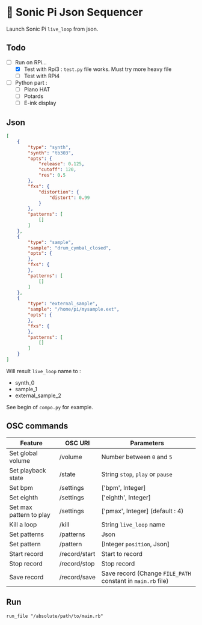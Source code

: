 # :musical_keyboard: Sonic Pi Json Sequencer

Launch Sonic Pi `live_loop` from json.

## Todo

- [ ] Run on RPi...
    - [x] Test with Rpi3 : `test.py` file works. Must try more heavy file
    - [ ] Test with RPi4
- [ ] Python part :
    - [ ] Piano HAT
    - [ ] Potards
    - [ ] E-ink display

## Json

```json
[
    {
        "type": "synth",
        "synth": "tb303",
        "opts": {
            "release": 0.125,
            "cutoff": 120,
            "res": 0.5
        },
        "fxs": {
            "distortion": {
                "distort": 0.99
            }
        },
        "patterns": [
            []
        ]
    },
    {
        "type": "sample",
        "sample": "drum_cymbal_closed",
        "opts": {
        },
        "fxs": {
        },
        "patterns": [
            []
        ]
    },
    {
        "type": "external_sample",
        "sample": "/home/pi/mysample.ext",
        "opts": {
        },
        "fxs": {
        },
        "patterns": [
            []
        ]
    }
]
```

Will result `live_loop` name to :
- synth_0
- sample_1
- external_sample_2

See begin of `compo.py` for example.

## OSC commands

| Feature                 | OSC URI              | Parameters                                                  |
| ----------------------- | -------------------- | ----------------------------------------------------------- |
| Set global volume       | /volume              | Number between `0` and `5`                                  |
| Set playback state      | /state               | String `stop`, `play` or `pause`                            |
| Set bpm                 | /settings            | ['bpm', Integer]                                            |
| Set eighth              | /settings            | ['eighth', Integer]                                         |
| Set max pattern to play | /settings            | ['pmax', Integer] (default : 4)                             |
| Kill a loop             | /kill                | String `live_loop` name                                     |
| Set patterns            | /patterns            | Json                                                        |
| Set pattern             | /pattern             | [Integer `position`, Json]                                  |
| Start record            | /record/start        | Start to record                                             |
| Stop record             | /record/stop         | Stop record                                                 |
| Save record             | /record/save         | Save record (Change `FILE_PATH` constant in `main.rb` file) |

## Run

`run_file "/absolute/path/to/main.rb"`
